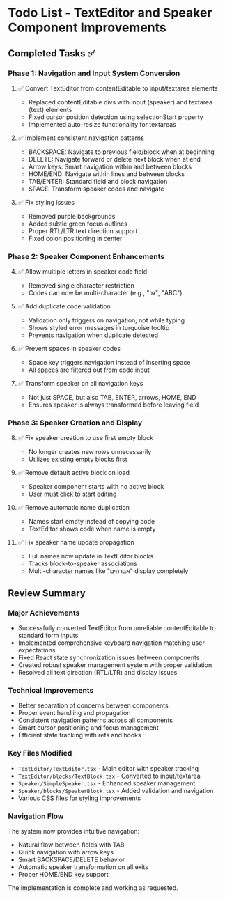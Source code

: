 # Todo List - TextEditor and Speaker Component Improvements

## Completed Tasks ✅

### Phase 1: Navigation and Input System Conversion
1. ✅ Convert TextEditor from contentEditable to input/textarea elements
   - Replaced contentEditable divs with input (speaker) and textarea (text) elements
   - Fixed cursor position detection using selectionStart property
   - Implemented auto-resize functionality for textareas

2. ✅ Implement consistent navigation patterns
   - BACKSPACE: Navigate to previous field/block when at beginning
   - DELETE: Navigate forward or delete next block when at end
   - Arrow keys: Smart navigation within and between blocks
   - HOME/END: Navigate within lines and between blocks
   - TAB/ENTER: Standard field and block navigation
   - SPACE: Transform speaker codes and navigate

3. ✅ Fix styling issues
   - Removed purple backgrounds
   - Added subtle green focus outlines
   - Proper RTL/LTR text direction support
   - Fixed colon positioning in center

### Phase 2: Speaker Component Enhancements
4. ✅ Allow multiple letters in speaker code field
   - Removed single character restriction
   - Codes can now be multi-character (e.g., "גכ", "ABC")

5. ✅ Add duplicate code validation
   - Validation only triggers on navigation, not while typing
   - Shows styled error messages in turquoise tooltip
   - Prevents navigation when duplicate detected

6. ✅ Prevent spaces in speaker codes
   - Space key triggers navigation instead of inserting space
   - All spaces are filtered out from code input

7. ✅ Transform speaker on all navigation keys
   - Not just SPACE, but also TAB, ENTER, arrows, HOME, END
   - Ensures speaker is always transformed before leaving field

### Phase 3: Speaker Creation and Display
8. ✅ Fix speaker creation to use first empty block
   - No longer creates new rows unnecessarily
   - Utilizes existing empty blocks first

9. ✅ Remove default active block on load
   - Speaker component starts with no active block
   - User must click to start editing

10. ✅ Remove automatic name duplication
    - Names start empty instead of copying code
    - TextEditor shows code when name is empty

11. ✅ Fix speaker name update propagation
    - Full names now update in TextEditor blocks
    - Tracks block-to-speaker associations
    - Multi-character names like "אברהים" display completely

## Review Summary

### Major Achievements
- Successfully converted TextEditor from unreliable contentEditable to standard form inputs
- Implemented comprehensive keyboard navigation matching user expectations
- Fixed React state synchronization issues between components
- Created robust speaker management system with proper validation
- Resolved all text direction (RTL/LTR) and display issues

### Technical Improvements
- Better separation of concerns between components
- Proper event handling and propagation
- Consistent navigation patterns across all components
- Smart cursor positioning and focus management
- Efficient state tracking with refs and hooks

### Key Files Modified
- `TextEditor/TextEditor.tsx` - Main editor with speaker tracking
- `TextEditor/blocks/TextBlock.tsx` - Converted to input/textarea
- `Speaker/SimpleSpeaker.tsx` - Enhanced speaker management
- `Speaker/blocks/SpeakerBlock.tsx` - Added validation and navigation
- Various CSS files for styling improvements

### Navigation Flow
The system now provides intuitive navigation:
- Natural flow between fields with TAB
- Quick navigation with arrow keys
- Smart BACKSPACE/DELETE behavior
- Automatic speaker transformation on all exits
- Proper HOME/END key support

The implementation is complete and working as requested.